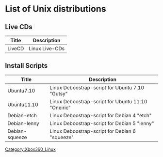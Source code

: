 # List of Unix distributions

## Live CDs

| Title  | Description         |
| -------| ------------------- |
| LiveCD | Linux Live-CDs      |

## Install Scripts

| Title          | Description                                        |
| ---------------| -------------------------------------------------- |
| Ubuntu7.10     | Linux Deboostrap-script for Ubuntu 7.10 "Gutsy"    |
| Ubuntu11.10    | Linux Deboostrap-script for Ubuntu 11.10 "Oneiric" |
| Debian-etch    | Linux Deboostrap-script for Debian 4 "etch"        |
| Debian-lenny   | Linux Deboostrap-script for Debian 5 "lenny"       |
| Debian-squeeze | Linux Deboostrap-script for Debian 6 "squeeze"     |

[Category:Xbox360_Linux](../Category_Xbox360_Linux)